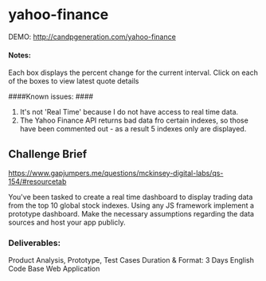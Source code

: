 yahoo-finance
=============

DEMO: http://candpgeneration.com/yahoo-finance
#### Notes: ####
Each box displays the percent change for the current interval. Click on each of the boxes to view latest quote details

####Known issues: ####
1. It's not 'Real Time' because I do not have access to real time data. 
2. The Yahoo Finance API returns bad data fro certain indexes, so those have been commented out - as a result 5 indexes only are displayed.


## Challenge Brief ##
https://www.gapjumpers.me/questions/mckinsey-digital-labs/qs-154/#resourcetab

You've been tasked to create a real time dashboard to display trading data from the top 10 global stock indexes.
Using any JS framework implement a prototype dashboard.
Make the necessary assumptions regarding the data sources and host your app publicly.

### Deliverables: ###
Product Analysis, Prototype, Test Cases
Duration & Format: 3 Days  English  Code Base Web Application
